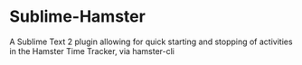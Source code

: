 # Sublime-Hamster
A Sublime Text 2 plugin allowing for quick starting and stopping of activities in the Hamster Time Tracker, via hamster-cli

